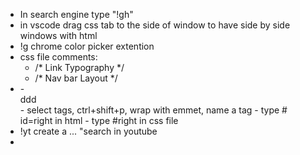 - In search engine type "!gh"
- in vscode drag css tab to the side of window to have side by side windows with html
- !g chrome color picker extention
- css file comments:
	- /* Link Typography */
	- /* Nav bar Layout */
- <div id="nav-bar">
	- <div>ddd</div>
	- select tags, ctrl+shift+p, wrap with emmet, name a tag
	- type # id=right in html
	- type #right in css file
- !yt create a ... "search in youtube
-